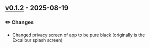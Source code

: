 ## [v0.1.2](https://github.com/PhotonicGluon/Excalibur/tree/v0.1.2) - 2025-08-19

### ✏️ Changes

- Changed privacy screen of app to be pure black (originally is the Excalibur splash screen)
